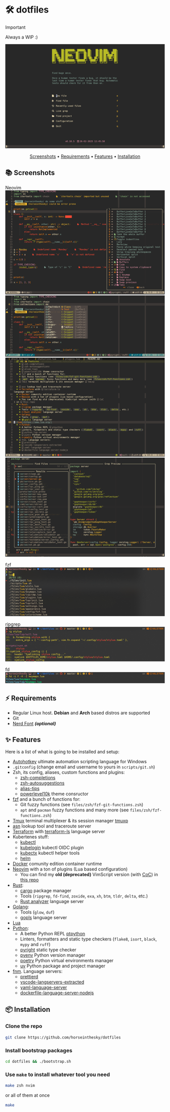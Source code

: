 # 🛠️ dotfiles

>[!IMPORTANT]
> Always a WIP :)

![aplha](https://raw.githubusercontent.com/horseinthesky/dotfiles/master/media/alpha.png)

<div align="center">
    <a href="#-screenshots">Screenshots</a>
    <span> • </span>
    <a href="#-requirements">Requirements</a>
    <span> • </span>
	<a href="#-features">Features</a>
    <span> • </span>
	<a href="#-installation">Installation</a>
</div>

## 📚 Screenshots

Neovim
![nvim](https://raw.githubusercontent.com/horseinthesky/dotfiles/master/media/nvim.png)
![nvim_insert](https://raw.githubusercontent.com/horseinthesky/dotfiles/master/media/nvim_insert.png)
![markdown](https://raw.githubusercontent.com/horseinthesky/dotfiles/master/media/markdown.png)
![telescope](https://raw.githubusercontent.com/horseinthesky/dotfiles/master/media/telescope.png)

fzf
![fzf](https://raw.githubusercontent.com/horseinthesky/dotfiles/master/media/fzf.png)

ripgrep
![rg](https://raw.githubusercontent.com/horseinthesky/dotfiles/master/media/rg.png)

fd
![fd](https://raw.githubusercontent.com/horseinthesky/dotfiles/master/media/fd.png)

## ⚡️ Requirements

- Regular Linux host. **Debian** and **Arch** based distros are supported
- Git
- [Nerd Font](https://www.nerdfonts.com/) **_(optional)_**

## ✨ Features

Here is a list of what is going to be installed and setup:

- [Autohotkey](https://www.autohotkey.com/) ultimate automation scripting language for Windows
- `.gitconfig` (change email and username to yours in `scripts/git.sh`)
- Zsh, its config, aliases, custom functions and plugins:
  + [zsh-completions](https://github.com/zsh-users/zsh-completions)
  + [zsh-autosuggestions](https://github.com/zsh-users/zsh-autosuggestions)
  + [alias-tips](https://github.com/djui/alias-tips)
  + [powerlevel10k](https://github.com/romkatv/powerlevel10k) theme consructor
- [fzf](https://github.com/junegunn/fzf) and a bunch of functions for:
  + Git fuzzy functions (see `files/zsh/fzf-git-functions.zsh`)
  + `apt` and `pacman` fuzzy functions and many more (see `files/zsh/fzf-functions.zsh`)
- [Tmux](https://github.com/tmux/tmux) terminal multiplexer & its session manager [tmuxp](https://github.com/tmux-python/tmuxp)
- [asn](https://github.com/nitefood/asn) lookup tool and traceroute server
- [Terraform](https://www.terraform.io/) with [terraform-ls](https://github.com/hashicorp/terraform-ls) language server
- Kubertenes stuff:
  + [kubectl](https://kubernetes.io/ru/docs/tasks/tools/install-kubectl/)
  + [kubelogin](https://github.com/int128/kubelogin) kubectl OIDC plugin
  + [kubectx](https://github.com/ahmetb/kubectx) kubectl helper tools
  + [helm](https://helm.sh/)
- [Docker](https://www.docker.com/) comunity edition container runtime
- [Neovim](https://neovim.io/) with a ton of plugins (Lua based configuration)
  + You can find my **old (deprecated)** VimScript version (with [CoC](https://github.com/neoclide/coc.nvim)) in [this repo](https://github.com/horseinthesky/vimscript)
- [Rust](https://www.rust-lang.org/):
  + [cargo](https://crates.io/) package manager
  + Tools (`ripgrep`, `fd-find`, `zoxide`, `exa`, `xh`, `btm`, `tldr`, `delta`, etc.)
  + [Rust analyzer](https://rust-analyzer.github.io/) language server
- [Golang](https://go.dev/):
  + Tools (`glow`, `duf`)
  + [gopls](https://github.com/golang/tools/tree/master/gopls) language server
- [Lua](https://www.lua.org/)
- [Python](https://www.python.org/):
  + A better Python REPL [ptpython](https://github.com/prompt-toolkit/ptpython)
  + Linters, formatters and static type checkers (`flake8`, `isort`, `black`, `mypy` and `ruff`)
  + [pyright](https://github.com/microsoft/pyright) static type checker
  + [pyenv](https://github.com/pyenv/pyenv) Python version manager
  + [poetry](https://python-poetry.org/) Python virtual environments manager
  + [uv](https://github.com/astral-sh/uv) Python package and project manager
- [fnm](https://github.com/Schniz/fnm). Language servers:
  + [prettierd](https://github.com/fsouza/prettierd)
  + [vscode-langservers-extracted](https://github.com/hrsh7th/vscode-langservers-extracted)
  + [yaml-language-server](https://github.com/redhat-developer/yaml-language-server)
  + [dockerfile-language-server-nodejs](https://github.com/rcjsuen/dockerfile-language-server-nodejs)

## 📦 Installation

### Clone the repo

```bash
git clone https://github.com/horseinthesky/dotfiles
```

### Install bootstrap packages

```bash
cd dotfiles && ./bootstrap.sh
```

### Use `make` to install whatever tool you need

```bash
make zsh nvim
```

or all of them at once
```bash
make
```
